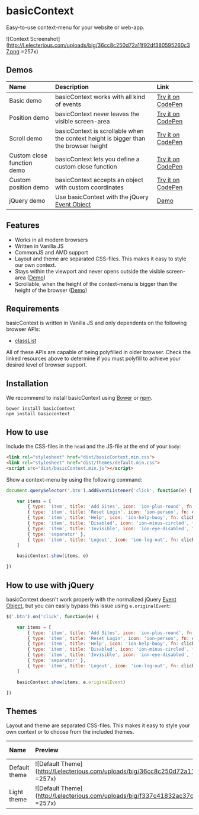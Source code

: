# basicContext

Easy-to-use context-menu for your website or web-app.

![Context Screenshot](http://l.electerious.com/uploads/big/36cc8c250d72a11f92df380595260c37.png =257x)

## Demos

| Name | Description | Link |
|:-----------|:------------|:------------|
| Basic demo | basicContext works with all kind of events | [Try it on CodePen](http://codepen.io/electerious/pen/emaJxE) |
| Position demo | basicContext never leaves the visible screen-area | [Try it on CodePen](http://codepen.io/electerious/pen/GJqrZN) |
| Scroll demo | basicContext is scrollable when the context height is bigger than the browser height | [Try it on CodePen](http://codepen.io/electerious/pen/aOZpZr) |
| Custom close function demo | basicContext lets you define a custom close function | [Try it on CodePen](http://codepen.io/electerious/pen/MwpVdE) |
| Custom position demo | basicContext accepts an object with custom coordinates | [Try it on CodePen](http://codepen.io/electerious/pen/PqjMrN) |
| jQuery demo | Use basicContext with the jQuery [Event Object](http://api.jquery.com/category/events/event-object/) | [Demo](demos/jQuery.html) |

## Features

- Works in all modern browsers
- Written in Vanilla JS
- CommonJS and AMD support
- Layout and theme are separated CSS-files. This makes it easy to style our own context.
- Stays within the viewport and never opens outside the visible screen-area ([Demo](http://codepen.io/electerious/pen/GJqrZN))
- Scrollable, when the height of the context-menu is bigger than the height of the browser ([Demo](http://codepen.io/electerious/pen/aOZpZr))

## Requirements

basicContext is written in Vanilla JS and only dependents on the following browser APIs:

- [classList](http://caniuse.com/#feat=classlist)

All of these APIs are capable of being polyfilled in older browser. Check the linked resources above to determine if you must polyfill to achieve your desired level of browser support.

## Installation

We recommend to install basicContext using [Bower](http://bower.io/) or [npm](https://npmjs.com).

	bower install basicContext
	npm install basiccontext

## How to use

Include the CSS-files in the `head` and the JS-file at the end of your `body`:

```html
<link rel="stylesheet" href="dist/basicContext.min.css">
<link rel="stylesheet" href="dist/themes/default.min.css">
<script src="dist/basicContext.min.js"></script>
```

Show a context-menu by using the following command:

```js
document.querySelector('.btn').addEventListener('click', function(e) {

	var items = [
		{ type: 'item', title: 'Add Sites', icon: 'ion-plus-round', fn: clicked },
		{ type: 'item', title: 'Reset Login', icon: 'ion-person', fn: clicked },
		{ type: 'item', title: 'Help', icon: 'ion-help-buoy', fn: clicked },
		{ type: 'item', title: 'Disabled', icon: 'ion-minus-circled', fn: clicked, disabled: true },
		{ type: 'item', title: 'Invisible', icon: 'ion-eye-disabled', fn: clicked, visible: false },
		{ type: 'separator' },
		{ type: 'item', title: 'Logout', icon: 'ion-log-out', fn: clicked }
	]

	basicContext.show(items, e)

})
```

## How to use with jQuery

basicContext doesn't work properly with the normalized jQuery [Event Object](http://api.jquery.com/category/events/event-object/), but you can easily bypass this issue using `e.originalEvent`:

```js
$('.btn').on('click', function(e) {

	var items = [
		{ type: 'item', title: 'Add Sites', icon: 'ion-plus-round', fn: clicked },
		{ type: 'item', title: 'Reset Login', icon: 'ion-person', fn: clicked },
		{ type: 'item', title: 'Help', icon: 'ion-help-buoy', fn: clicked },
		{ type: 'item', title: 'Disabled', icon: 'ion-minus-circled', fn: clicked, disabled: true },
		{ type: 'item', title: 'Invisible', icon: 'ion-eye-disabled', fn: clicked, visible: false },
		{ type: 'separator' },
		{ type: 'item', title: 'Logout', icon: 'ion-log-out', fn: clicked }
	]

	basicContext.show(items, e.originalEvent)

})
```

## Themes

Layout and theme are separated CSS-files. This makes it easy to style your own context or to choose from the included themes.

| Name | Preview | CSS-File | Demo |
|:-----------|:------------|:------------|:------------|
| Default theme | ![Default Theme](http://l.electerious.com/uploads/big/36cc8c250d72a11f92df380595260c37.png =257x) | [CSS-File](dist/themes/default.min.css) | [Demo](demos/default.html) |
| Light theme | ![Default Theme](http://l.electerious.com/uploads/big/f337c41832ac37cd49c3bd6898b85d5e.png =257x) | [CSS-File](dist/themes/light.min.css) | [Demo](demos/lightTheme.html) |